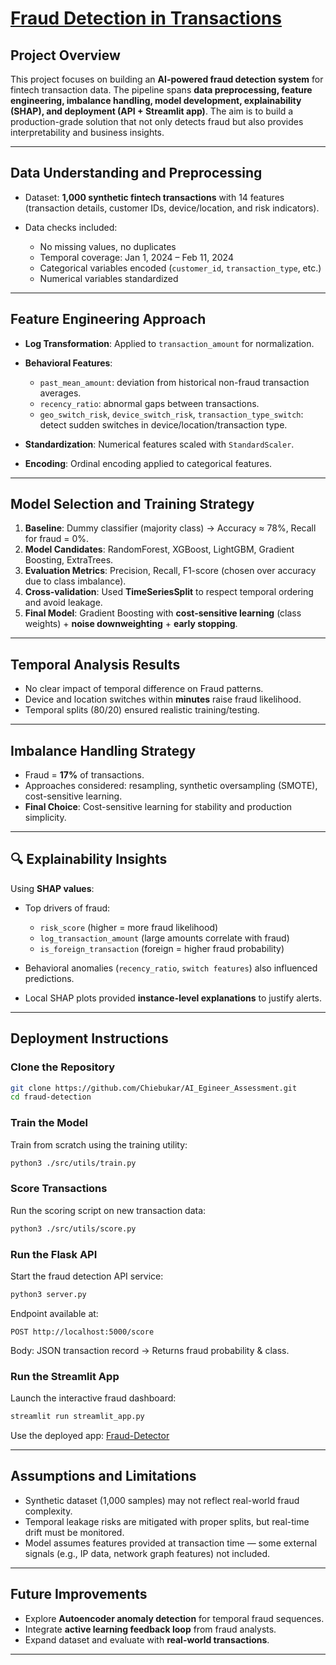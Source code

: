 # [Fraud Detection in Transactions](https://fintech-fraud-ai-ozechi-0.streamlit.app/)

## Project Overview

This project focuses on building an **AI-powered fraud detection system** for fintech transaction data. The pipeline spans **data preprocessing, feature engineering, imbalance handling, model development, explainability (SHAP), and deployment (API + Streamlit app)**. The aim is to build a production-grade solution that not only detects fraud but also provides interpretability and business insights.

---

## Data Understanding and Preprocessing

* Dataset: **1,000 synthetic fintech transactions** with 14 features (transaction details, customer IDs, device/location, and risk indicators).
* Data checks included:

  * No missing values, no duplicates
  * Temporal coverage: Jan 1, 2024 – Feb 11, 2024
  * Categorical variables encoded (`customer_id`, `transaction_type`, etc.)
  * Numerical variables standardized

---

## Feature Engineering Approach

* **Log Transformation**: Applied to `transaction_amount` for normalization.
* **Behavioral Features**:

  * `past_mean_amount`: deviation from historical non-fraud transaction averages.
  * `recency_ratio`: abnormal gaps between transactions.
  * `geo_switch_risk`, `device_switch_risk`, `transaction_type_switch`: detect sudden switches in device/location/transaction type.
* **Standardization**: Numerical features scaled with `StandardScaler`.
* **Encoding**: Ordinal encoding applied to categorical features.

---

## Model Selection and Training Strategy

1. **Baseline**: Dummy classifier (majority class) → Accuracy ≈ 78%, Recall for fraud = 0%.
2. **Model Candidates**: RandomForest, XGBoost, LightGBM, Gradient Boosting, ExtraTrees.
3. **Evaluation Metrics**: Precision, Recall, F1-score (chosen over accuracy due to class imbalance).
4. **Cross-validation**: Used **TimeSeriesSplit** to respect temporal ordering and avoid leakage.
5. **Final Model**: Gradient Boosting with **cost-sensitive learning** (class weights) + **noise downweighting** + **early stopping**.

---

## Temporal Analysis Results

* No clear impact of temporal difference on Fraud patterns.
* Device and location switches within **minutes** raise fraud likelihood.
* Temporal splits (80/20) ensured realistic training/testing.

---

## Imbalance Handling Strategy

* Fraud = **17%** of transactions.
* Approaches considered: resampling, synthetic oversampling (SMOTE), cost-sensitive learning.
* **Final Choice**: Cost-sensitive learning for stability and production simplicity.

---

## 🔍 Explainability Insights

Using **SHAP values**:

* Top drivers of fraud:

  * `risk_score` (higher = more fraud likelihood)
  * `log_transaction_amount` (large amounts correlate with fraud)
  * `is_foreign_transaction` (foreign = higher fraud probability)
* Behavioral anomalies (`recency_ratio`, `switch features`) also influenced predictions.
* Local SHAP plots provided **instance-level explanations** to justify alerts.

---

## Deployment Instructions

### Clone the Repository

```bash
git clone https://github.com/Chiebukar/AI_Egineer_Assessment.git
cd fraud-detection
```

### Train the Model

Train from scratch using the training utility:

```bash
python3 ./src/utils/train.py
```

### Score Transactions

Run the scoring script on new transaction data:

```bash
python3 ./src/utils/score.py
```

### Run the Flask API

Start the fraud detection API service:

```bash
python3 server.py
```

Endpoint available at:

```http
POST http://localhost:5000/score
```

Body: JSON transaction record → Returns fraud probability & class.

### Run the Streamlit App

Launch the interactive fraud dashboard:

```bash
streamlit run streamlit_app.py
```
Use the deployed app: [Fraud-Detector](https://fintech-fraud-ai-ozechi-0.streamlit.app/)

---

## Assumptions and Limitations

* Synthetic dataset (1,000 samples) may not reflect real-world fraud complexity.
* Temporal leakage risks are mitigated with proper splits, but real-time drift must be monitored.
* Model assumes features provided at transaction time — some external signals (e.g., IP data, network graph features) not included.

---

## Future Improvements

* Explore **Autoencoder anomaly detection** for temporal fraud sequences.
* Integrate **active learning feedback loop** from fraud analysts.
* Expand dataset and evaluate with **real-world transactions**.

---

